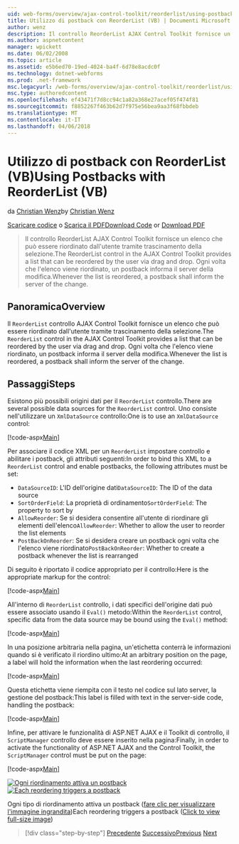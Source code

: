 ```yaml
---
uid: web-forms/overview/ajax-control-toolkit/reorderlist/using-postbacks-with-reorderlist-vb
title: Utilizzo di postback con ReorderList (VB) | Documenti Microsoft
author: wenz
description: Il controllo ReorderList AJAX Control Toolkit fornisce un elenco che può essere riordinato dall'utente tramite trascinamento della selezione. Ogni volta che l'elenco viene riordinato, un ordine di acquisto...
ms.author: aspnetcontent
manager: wpickett
ms.date: 06/02/2008
ms.topic: article
ms.assetid: e5b6ed70-19ed-4024-ba4f-6d78e8acdc0f
ms.technology: dotnet-webforms
ms.prod: .net-framework
msc.legacyurl: /web-forms/overview/ajax-control-toolkit/reorderlist/using-postbacks-with-reorderlist-vb
msc.type: authoredcontent
ms.openlocfilehash: ef43471f7d8cc94c1a82a368e27acef05f474f81
ms.sourcegitcommit: f8852267f463b62d7f975e56bea9aa3f68fbbdeb
ms.translationtype: MT
ms.contentlocale: it-IT
ms.lasthandoff: 04/06/2018
---
```

<a name="using-postbacks-with-reorderlist-vb"></a><span data-ttu-id="e09ce-104">Utilizzo di postback con ReorderList (VB)</span><span class="sxs-lookup"><span data-stu-id="e09ce-104">Using Postbacks with ReorderList (VB)</span></span>
====================
<span data-ttu-id="e09ce-105">da [Christian Wenz](https://github.com/wenz)</span><span class="sxs-lookup"><span data-stu-id="e09ce-105">by [Christian Wenz](https://github.com/wenz)</span></span>

<span data-ttu-id="e09ce-106">[Scaricare codice](http://download.microsoft.com/download/9/3/f/93f8daea-bebd-4821-833b-95205389c7d0/ReorderList4.vb.zip) o [Scarica il PDF](http://download.microsoft.com/download/2/d/c/2dc10e34-6983-41d4-9c08-f78f5387d32b/reorderlist4VB.pdf)</span><span class="sxs-lookup"><span data-stu-id="e09ce-106">[Download Code](http://download.microsoft.com/download/9/3/f/93f8daea-bebd-4821-833b-95205389c7d0/ReorderList4.vb.zip) or [Download PDF](http://download.microsoft.com/download/2/d/c/2dc10e34-6983-41d4-9c08-f78f5387d32b/reorderlist4VB.pdf)</span></span>

> <span data-ttu-id="e09ce-107">Il controllo ReorderList AJAX Control Toolkit fornisce un elenco che può essere riordinato dall'utente tramite trascinamento della selezione.</span><span class="sxs-lookup"><span data-stu-id="e09ce-107">The ReorderList control in the AJAX Control Toolkit provides a list that can be reordered by the user via drag and drop.</span></span> <span data-ttu-id="e09ce-108">Ogni volta che l'elenco viene riordinato, un postback informa il server della modifica.</span><span class="sxs-lookup"><span data-stu-id="e09ce-108">Whenever the list is reordered, a postback shall inform the server of the change.</span></span>


## <a name="overview"></a><span data-ttu-id="e09ce-109">Panoramica</span><span class="sxs-lookup"><span data-stu-id="e09ce-109">Overview</span></span>

<span data-ttu-id="e09ce-110">Il `ReorderList` controllo AJAX Control Toolkit fornisce un elenco che può essere riordinato dall'utente tramite trascinamento della selezione.</span><span class="sxs-lookup"><span data-stu-id="e09ce-110">The `ReorderList` control in the AJAX Control Toolkit provides a list that can be reordered by the user via drag and drop.</span></span> <span data-ttu-id="e09ce-111">Ogni volta che l'elenco viene riordinato, un postback informa il server della modifica.</span><span class="sxs-lookup"><span data-stu-id="e09ce-111">Whenever the list is reordered, a postback shall inform the server of the change.</span></span>

## <a name="steps"></a><span data-ttu-id="e09ce-112">Passaggi</span><span class="sxs-lookup"><span data-stu-id="e09ce-112">Steps</span></span>

<span data-ttu-id="e09ce-113">Esistono più possibili origini dati per il `ReorderList` controllo.</span><span class="sxs-lookup"><span data-stu-id="e09ce-113">There are several possible data sources for the `ReorderList` control.</span></span> <span data-ttu-id="e09ce-114">Uno consiste nell'utilizzare un `XmlDataSource` controllo:</span><span class="sxs-lookup"><span data-stu-id="e09ce-114">One is to use an `XmlDataSource` control:</span></span>

[!code-aspx[Main](using-postbacks-with-reorderlist-vb/samples/sample1.aspx)]

<span data-ttu-id="e09ce-115">Per associare il codice XML per un `ReorderList` impostare controllo e abilitare i postback, gli attributi seguenti:</span><span class="sxs-lookup"><span data-stu-id="e09ce-115">In order to bind this XML to a `ReorderList` control and enable postbacks, the following attributes must be set:</span></span>

- <span data-ttu-id="e09ce-116">`DataSourceID`: L'ID dell'origine dati</span><span class="sxs-lookup"><span data-stu-id="e09ce-116">`DataSourceID`: The ID of the data source</span></span>
- <span data-ttu-id="e09ce-117">`SortOrderField`: La proprietà di ordinamento</span><span class="sxs-lookup"><span data-stu-id="e09ce-117">`SortOrderField`: The property to sort by</span></span>
- <span data-ttu-id="e09ce-118">`AllowReorder`: Se si desidera consentire all'utente di riordinare gli elementi dell'elenco</span><span class="sxs-lookup"><span data-stu-id="e09ce-118">`AllowReorder`: Whether to allow the user to reorder the list elements</span></span>
- <span data-ttu-id="e09ce-119">`PostBackOnReorder`: Se si desidera creare un postback ogni volta che l'elenco viene riordinato</span><span class="sxs-lookup"><span data-stu-id="e09ce-119">`PostBackOnReorder`: Whether to create a postback whenever the list is rearranged</span></span>

<span data-ttu-id="e09ce-120">Di seguito è riportato il codice appropriato per il controllo:</span><span class="sxs-lookup"><span data-stu-id="e09ce-120">Here is the appropriate markup for the control:</span></span>

[!code-aspx[Main](using-postbacks-with-reorderlist-vb/samples/sample2.aspx)]

<span data-ttu-id="e09ce-121">All'interno di `ReorderList` controllo, i dati specifici dell'origine dati può essere associato usando il `Eval()` metodo:</span><span class="sxs-lookup"><span data-stu-id="e09ce-121">Within the `ReorderList` control, specific data from the data source may be bound using the `Eval()` method:</span></span>

[!code-aspx[Main](using-postbacks-with-reorderlist-vb/samples/sample3.aspx)]

<span data-ttu-id="e09ce-122">In una posizione arbitraria nella pagina, un'etichetta conterrà le informazioni quando si è verificato il riordino ultimo:</span><span class="sxs-lookup"><span data-stu-id="e09ce-122">At an arbitrary position on the page, a label will hold the information when the last reordering occurred:</span></span>

[!code-aspx[Main](using-postbacks-with-reorderlist-vb/samples/sample4.aspx)]

<span data-ttu-id="e09ce-123">Questa etichetta viene riempita con il testo nel codice sul lato server, la gestione del postback:</span><span class="sxs-lookup"><span data-stu-id="e09ce-123">This label is filled with text in the server-side code, handling the postback:</span></span>

[!code-aspx[Main](using-postbacks-with-reorderlist-vb/samples/sample5.aspx)]

<span data-ttu-id="e09ce-124">Infine, per attivare le funzionalità di ASP.NET AJAX e il Toolkit di controllo, il `ScriptManager` controllo deve essere inserito nella pagina:</span><span class="sxs-lookup"><span data-stu-id="e09ce-124">Finally, in order to activate the functionality of ASP.NET AJAX and the Control Toolkit, the `ScriptManager` control must be put on the page:</span></span>

[!code-aspx[Main](using-postbacks-with-reorderlist-vb/samples/sample6.aspx)]


<span data-ttu-id="e09ce-125">[![Ogni riordinamento attiva un postback](using-postbacks-with-reorderlist-vb/_static/image2.png)](using-postbacks-with-reorderlist-vb/_static/image1.png)</span><span class="sxs-lookup"><span data-stu-id="e09ce-125">[![Each reordering triggers a postback](using-postbacks-with-reorderlist-vb/_static/image2.png)](using-postbacks-with-reorderlist-vb/_static/image1.png)</span></span>

<span data-ttu-id="e09ce-126">Ogni tipo di riordinamento attiva un postback ([fare clic per visualizzare l'immagine ingrandita](using-postbacks-with-reorderlist-vb/_static/image3.png))</span><span class="sxs-lookup"><span data-stu-id="e09ce-126">Each reordering triggers a postback ([Click to view full-size image](using-postbacks-with-reorderlist-vb/_static/image3.png))</span></span>

> [!div class="step-by-step"]
> <span data-ttu-id="e09ce-127">[Precedente](drag-and-drop-via-reorderlist-cs.md)
> [Successivo](drag-and-drop-via-reorderlist-vb.md)</span><span class="sxs-lookup"><span data-stu-id="e09ce-127">[Previous](drag-and-drop-via-reorderlist-cs.md)
[Next](drag-and-drop-via-reorderlist-vb.md)</span></span>
